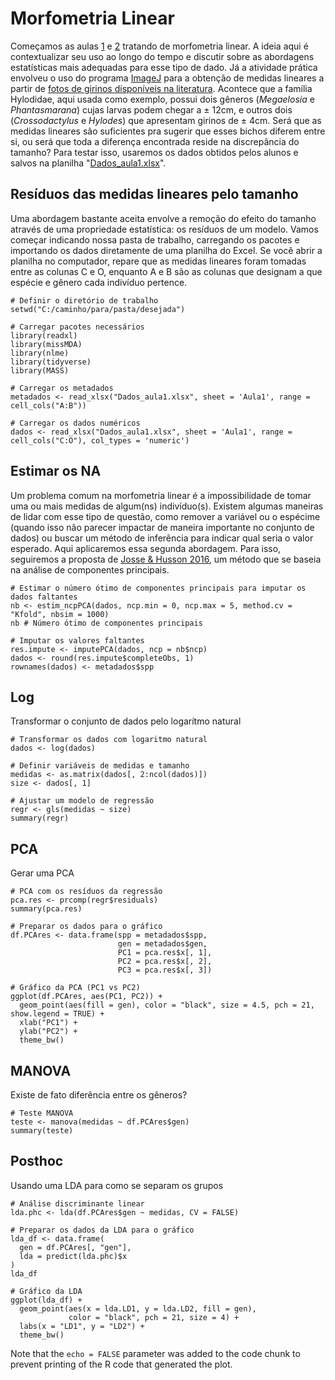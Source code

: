 # Morfometria Linear 
Começamos as aulas [1](Aula%201.pdf) e [2](Aula%202.pdf) tratando de morfometria linear. A ideia aqui é contextualizar seu uso ao longo do tempo e discutir sobre as abordagens estatísticas mais adequadas para esse tipo de dado. Já a atividade prática envolveu o uso do programa [ImageJ](https://imagej.net/software/fiji/downloads) para a obtenção de medidas lineares a partir de [fotos de girinos disponíveis na literatura](Fotos_Aula1.zip). Acontece que a família Hylodidae, aqui usada como exemplo, possui dois gêneros (_Megaelosia_ e _Phantasmarana_) cujas larvas podem chegar a ± 12cm, e outros dois (_Crossodactylus_ e _Hylodes_) que apresentam girinos de ± 4cm. Será que as medidas lineares são suficientes pra sugerir que esses bichos diferem entre si, ou será que toda a diferença encontrada reside na discrepância do tamanho?
Para testar isso, usaremos os dados obtidos pelos alunos e salvos na planilha "[Dados_aula1.xlsx](Dados_aula1.xlsx)". 

## Resíduos das medidas lineares pelo tamanho
Uma abordagem bastante aceita envolve a remoção do efeito do tamanho através de uma propriedade estatística: os resíduos de um modelo. Vamos começar indicando nossa pasta de trabalho, carregando os pacotes e importando os dados diretamente de uma planilha do Excel. Se você abrir a planilha no computador, repare que as medidas lineares foram tomadas entre as colunas C e O, enquanto A e B são as colunas que designam a que espécie e gênero cada indivíduo pertence. 

```{r data}
# Definir o diretório de trabalho
setwd("C:/caminho/para/pasta/desejada")

# Carregar pacotes necessários
library(readxl)
library(missMDA)
library(nlme)
library(tidyverse)
library(MASS)

# Carregar os metadados
metadados <- read_xlsx("Dados_aula1.xlsx", sheet = 'Aula1', range = cell_cols("A:B"))

# Carregar os dados numéricos
dados <- read_xlsx("Dados_aula1.xlsx", sheet = 'Aula1', range = cell_cols("C:O"), col_types = 'numeric')
```

## Estimar os NA
Um problema comum na morfometria linear é a impossibilidade de tomar uma ou mais medidas de algum(ns) indivíduo(s). Existem algumas maneiras de lidar com esse tipo de questão, como remover a variável ou o espécime (quando isso não parecer impactar de maneira importante no conjunto de dados) ou buscar um método de inferência para indicar qual seria o valor esperado. Aqui aplicaremos essa segunda abordagem. Para isso, seguiremos a proposta de [Josse & Husson 2016](https://doi.org/10.18637/jss.v070.i01), um método que se baseia na análise de componentes principais. 

```{r missMDA, echo=FALSE, eval=FALSE}
# Estimar o número ótimo de componentes principais para imputar os dados faltantes
nb <- estim_ncpPCA(dados, ncp.min = 0, ncp.max = 5, method.cv = "Kfold", nbsim = 1000)
nb # Número ótimo de componentes principais

# Imputar os valores faltantes
res.impute <- imputePCA(dados, ncp = nb$ncp)
dados <- round(res.impute$completeObs, 1)
rownames(dados) <- metadados$spp
```

## Log

Transformar o conjunto de dados pelo logarítmo natural

```{r data_v2, echo=FALSE, eval=TRUE}
# Transformar os dados com logaritmo natural
dados <- log(dados)

# Definir variáveis de medidas e tamanho
medidas <- as.matrix(dados[, 2:ncol(dados)])
size <- dados[, 1]

# Ajustar um modelo de regressão
regr <- gls(medidas ~ size)
summary(regr)
```


## PCA

Gerar uma PCA

```{r pca, echo=FALSE}
# PCA com os resíduos da regressão
pca.res <- prcomp(regr$residuals)
summary(pca.res)

# Preparar os dados para o gráfico
df.PCAres <- data.frame(spp = metadados$spp, 
                        gen = metadados$gen, 
                        PC1 = pca.res$x[, 1], 
                        PC2 = pca.res$x[, 2], 
                        PC3 = pca.res$x[, 3])

# Gráfico da PCA (PC1 vs PC2)
ggplot(df.PCAres, aes(PC1, PC2)) +
  geom_point(aes(fill = gen), color = "black", size = 4.5, pch = 21, show.legend = TRUE) +
  xlab("PC1") +
  ylab("PC2") +
  theme_bw()
```


## MANOVA

Existe de fato diferência entre os gêneros?

```{r teste, echo=FALSE}
# Teste MANOVA
teste <- manova(medidas ~ df.PCAres$gen)
summary(teste)
```


## Posthoc

Usando uma LDA para como se separam os grupos

```{r posthoc, echo=FALSE}
# Análise discriminante linear
lda.phc <- lda(df.PCAres$gen ~ medidas, CV = FALSE)

# Preparar os dados da LDA para o gráfico
lda_df <- data.frame(
  gen = df.PCAres[, "gen"],
  lda = predict(lda.phc)$x
)
lda_df

# Gráfico da LDA
ggplot(lda_df) +
  geom_point(aes(x = lda.LD1, y = lda.LD2, fill = gen), 
             color = "black", pch = 21, size = 4) +
  labs(x = "LD1", y = "LD2") +
  theme_bw()
```

Note that the `echo = FALSE` parameter was added to the code chunk to prevent printing of the R code that generated the plot.
